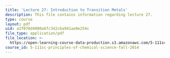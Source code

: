 ```yaml
---
title: 'Lecture 27: Introduction to Transition Metals'
description: This file contains information regarding lecture 27.
type: course
layout: pdf
uid: a2f070d4000a6fc342c6a941aa9e254c
file_type: application/pdf
file_location: >-
  https://open-learning-course-data-production.s3.amazonaws.com/5-111sc-principles-of-chemical-science-fall-2014/a2f070d4000a6fc342c6a941aa9e254c_MIT5_111F14_Lecture27.pdf
course_id: 5-111sc-principles-of-chemical-science-fall-2014
---
```

